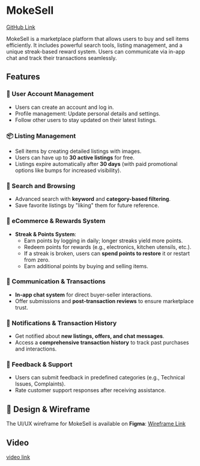 # MokeSell

[GitHub Link](https://github.com/eugn-ang/MokeSell)

MokeSell is a marketplace platform that allows users to buy and sell items efficiently. It includes powerful search tools, listing management, and a unique streak-based reward system. Users can communicate via in-app chat and track their transactions seamlessly.

## Features

### 🔑 User Account Management
- Users can create an account and log in.
- Profile management: Update personal details and settings.
- Follow other users to stay updated on their latest listings.

### 📦 Listing Management
- Sell items by creating detailed listings with images.
- Users can have up to **30 active listings** for free.
- Listings expire automatically after **30 days** (with paid promotional options like bumps for increased visibility).

### 🔎 Search and Browsing
- Advanced search with **keyword** and **category-based filtering**.
- Save favorite listings by "liking" them for future reference.

### 🎯 eCommerce & Rewards System
- **Streak & Points System**:
  - Earn points by logging in daily; longer streaks yield more points.
  - Redeem points for rewards (e.g., electronics, kitchen utensils, etc.).
  - If a streak is broken, users can **spend points to restore** it or restart from zero.
  - Earn additional points by buying and selling items.

### 💬 Communication & Transactions
- **In-app chat system** for direct buyer-seller interactions.
- Offer submissions and **post-transaction reviews** to ensure marketplace trust.

### 🔔 Notifications & Transaction History
- Get notified about **new listings, offers, and chat messages**.
- Access a **comprehensive transaction history** to track past purchases and interactions.

### 📢 Feedback & Support
- Users can submit feedback in predefined categories (e.g., Technical Issues, Complaints).
- Rate customer support responses after receiving assistance.

## 🎨 Design & Wireframe
The UI/UX wireframe for MokeSell is available on **Figma**:
[Wireframe Link](https://www.figma.com/design/LyBl6QukIuruJvEUNYbEvA/wireframe?node-id=26-2&t=w3mqupgySztpf3pn-1)

## Video
[video link](https://drive.google.com/file/d/1PVMysUs5vYMX1buuOKKlJ_s0USujiImw/view?usp=sharing)

